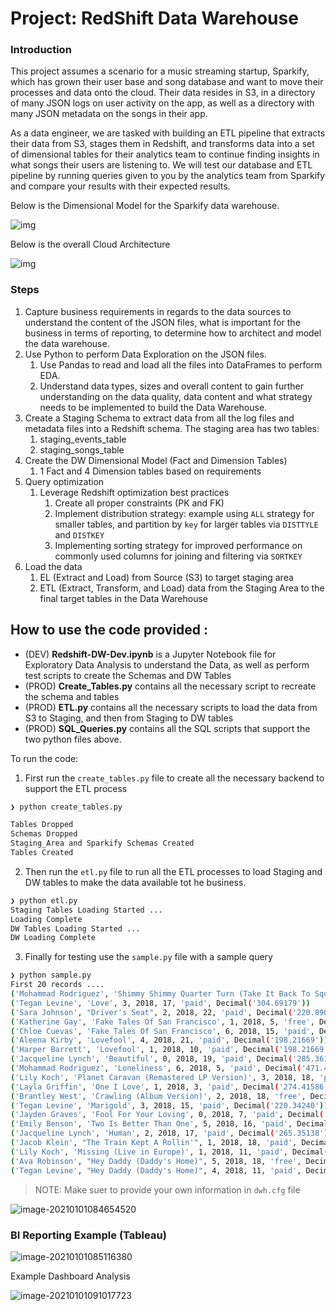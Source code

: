 # Project: RedShift Data Warehouse

### Introduction

This project assumes a scenario for a music streaming startup, Sparkify, which has grown their user base and song database and want to move their processes and data onto the cloud. Their data resides in S3, in a directory of many JSON logs on user activity on the app, as well as a directory with many JSON metadata on the songs in their app.

As a data engineer, we are tasked with building an ETL pipeline that extracts their data from S3, stages them in Redshift, and transforms data into a set of dimensional tables for their analytics team to continue finding insights in what songs their users are listening to. We will test our database and ETL pipeline by running queries given to you by the analytics team from Sparkify and compare your results with their expected results.



Below is the Dimensional Model for the Sparkify data warehouse.



![img](images/erd_aws.png)

Below is the overall Cloud Architecture

![img](images/awsdw-2.png)

### Steps

1. Capture business requirements in regards to the data sources to understand the content of the JSON files, what is important for the business in terms of reporting, to determine how to architect and model the data warehouse.
2. Use Python to perform Data Exploration on the JSON files.
   1. Use Pandas to read and load all the files into DataFrames to perform EDA.
   2. Understand data types, sizes and overall content to gain further understanding on the data quality, data content and what strategy needs to be implemented to build the Data Warehouse.
3. Create a Staging Schema to extract data from all the log files and metadata files into a Redshift schema. The staging area has two tables:
   1. staging_events_table
   2. staging_songs_table
4. Create the DW Dimensional Model (Fact and Dimension Tables)
   1. 1 Fact and 4 Dimension tables based on requirements 
5. Query optimization
   1. Leverage Redshift optimization best practices
      1. Create all proper constraints (PK and FK)
      2. Implement distribution strategy: example using `ALL` strategy for smaller tables, and partition by `key` for larger tables via `DISTTYLE` and `DISTKEY`
      3. Implementing sorting strategy for improved performance on commonly used columns for joining and filtering via `SORTKEY`
6. Load the data 
   1. EL (Extract and Load) from Source (S3) to target staging area
   2. ETL (Extract, Transform, and Load) data from the Staging Area to the final target tables in the Data Warehouse

## How to use the code provided :

* (DEV) **Redshift-DW-Dev.ipynb** is a Jupyter Notebook file for Exploratory Data Analysis  to understand the Data, as well as perform test scripts to create the Schemas and DW Tables
* (PROD) **Create_Tables.py** contains all the necessary script to recreate the schema and tables
* (PROD) **ETL.py** contains all the necessary scripts to load the data from S3 to Staging, and then from Staging to DW tables
* (PROD) **SQL_Queries.py** contains all the SQL scripts that support the two python files above.

To run the code:

1. First run the `create_tables.py` file to create all the necessary backend to support the ETL process

```bash
❯ python create_tables.py

Tables Dropped
Schemas Dropped
Staging_Area and Sparkify Schemas Created
Tables Created

```

2. Then run the `etl.py` file to run all the ETL processes to load Staging and DW tables to make the data available tot he business. 

```bash
❯ python etl.py
Staging Tables Loading Started ...
Loading Complete
DW Tables Loading Started ...
DW Loading Complete
```

3. Finally for testing use the `sample.py` file with a sample query

```bash
❯ python sample.py
First 20 records ....
('Mohammad Rodriguez', 'Shimmy Shimmy Quarter Turn (Take It Back To Square One)', 1, 2018, 15, 'paid', Decimal('193.93261'))
('Tegan Levine', 'Love', 3, 2018, 17, 'paid', Decimal('304.69179'))
('Sara Johnson', "Driver's Seat", 2, 2018, 22, 'paid', Decimal('220.89098'))
('Katherine Gay', 'Fake Tales Of San Francisco', 1, 2018, 5, 'free', Decimal('177.94567'))
('Chloe Cuevas', 'Fake Tales Of San Francisco', 6, 2018, 15, 'paid', Decimal('177.94567'))
('Aleena Kirby', 'Lovefool', 4, 2018, 21, 'paid', Decimal('198.21669'))
('Harper Barrett', 'Lovefool', 1, 2018, 10, 'paid', Decimal('198.21669'))
('Jacqueline Lynch', 'Beautiful', 0, 2018, 19, 'paid', Decimal('285.36117'))
('Mohammad Rodriguez', 'Loneliness', 6, 2018, 5, 'paid', Decimal('471.45751'))
('Lily Koch', 'Planet Caravan (Remastered LP Version)', 3, 2018, 18, 'paid', Decimal('244.50567'))
('Layla Griffin', 'One I Love', 1, 2018, 3, 'paid', Decimal('274.41586'))
('Brantley West', 'Crawling (Album Version)', 2, 2018, 18, 'free', Decimal('208.95302'))
('Tegan Levine', 'Marigold', 3, 2018, 15, 'paid', Decimal('220.34240'))
('Jayden Graves', 'Fool For Your Loving', 0, 2018, 7, 'paid', Decimal('250.35710'))
('Emily Benson', 'Two Is Better Than One', 5, 2018, 16, 'paid', Decimal('242.83383'))
('Jacqueline Lynch', 'Human', 2, 2018, 17, 'paid', Decimal('265.35138'))
('Jacob Klein', "The Train Kept A Rollin'", 1, 2018, 18, 'paid', Decimal('206.10567'))
('Lily Koch', 'Missing (Live in Europe)', 1, 2018, 11, 'paid', Decimal('255.13750'))
('Ava Robinson', "Hey Daddy (Daddy's Home)", 5, 2018, 18, 'free', Decimal('224.10404'))
('Tegan Levine', "Hey Daddy (Daddy's Home)", 4, 2018, 11, 'paid', Decimal('224.10404'))
```



> NOTE: Make suer to provide your own information in `dwh.cfg` file 

![image-20210101084654520](images/image-20210101084654520.png)

### BI Reporting Example (Tableau)

![image-20210101085116380](images/image-20210101085116380.png)

Example Dashboard Analysis 

![image-20210101091017723](images/image-20210101091017723.png)

